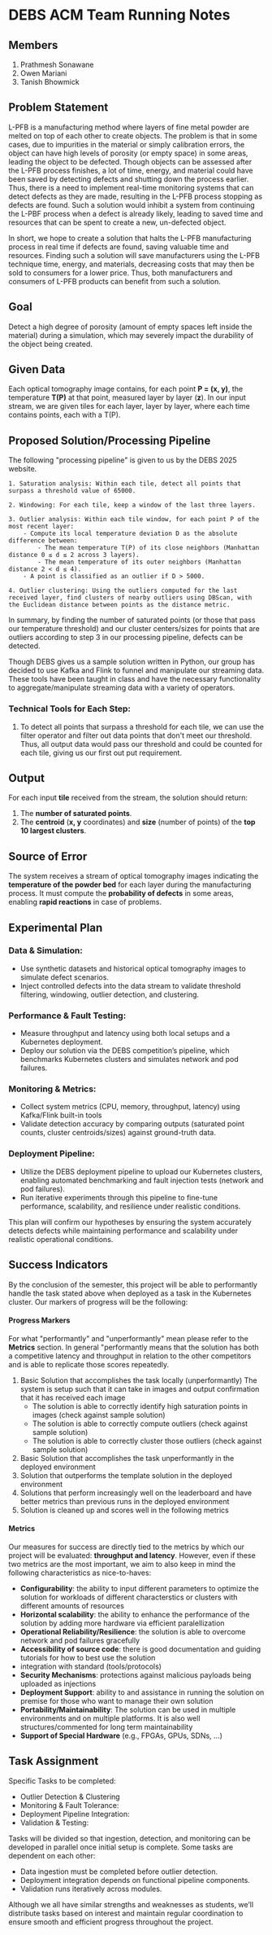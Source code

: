 # DEBS ACM Team Running Notes

## Members

1. Prathmesh Sonawane
2. Owen Mariani
3. Tanish Bhowmick

## Problem Statement 

L-PFB is a manufacturing method where layers of fine metal powder are melted on top of each other to create objects. The problem is that in some cases, due to impurities in the material or simply calibration errors, the object can have high levels of porosity (or empty space) in some areas, leading the object to be defected. Though objects can be assessed after the L-PFB process finishes, a lot of time, energy, and material could have been saved by detecting defects and shutting down the process earlier. Thus, there is a need to implement real-time monitoring systems that can detect defects as they are made, resulting in the L-PFB process stopping as defects are found. Such a solution would inhibit a system from continuing the L-PBF process when a defect is already likely, leading to saved time and resources that can be spent to create a new, un-defected object. 

In short, we hope to create a solution that halts the L-PFB manufacturing process in real time if defects are found, saving valuable time and resources. Finding such a solution will save manufacturers using the L-PFB technique time, energy, and materials, decreasing costs that may then be sold to consumers for a lower price. Thus, both manufacturers and consumers of L-PFB products can benefit from such a solution. 

## Goal
Detect a high degree of porosity (amount of empty spaces left inside the material) during a simulation, which may severely impact the durability of the object being created.

## Given Data
Each optical tomography image contains, for each point **P = (x, y)**, the temperature **T(P)** at that point, measured layer by layer (**z**). In our input stream, we are given tiles for each layer, layer by layer, where each time contains points, each with a T(P).

## Proposed Solution/Processing Pipeline

The following "processing pipeline" is given to us by the DEBS 2025 website. 

    1. Saturation analysis: Within each tile, detect all points that surpass a threshold value of 65000.

    2. Windowing: For each tile, keep a window of the last three layers.

    3. Outlier analysis: Within each tile window, for each point P of the most recent layer:
        - Compute its local temperature deviation D as the absolute difference between:
            - The mean temperature T(P) of its close neighbors (Manhattan distance 0 ≤ d ≤ 2 across 3 layers).
            - The mean temperature of its outer neighbors (Manhattan distance 2 < d ≤ 4).
        - A point is classified as an outlier if D > 5000.

    4. Outlier clustering: Using the outliers computed for the last received layer, find clusters of nearby outliers using DBScan, with the Euclidean distance between points as the distance metric.

In summary, by finding the number of saturated points (or those that pass our temperature threshold) and our cluster centers/sizes for points that are outliers according to step 3 in our processing pipeline, defects can be detected. 

Though DEBS gives us a sample solution written in Python, our group has decided to use Kafka and Flink to funnel and manipulate our streaming data. These tools have been taught in class and have the necessary functionality to aggregate/manipulate streaming data with a variety of operators. 

### Technical Tools for Each Step: 

1. To detect all points that surpass a threshold for each tile, we can use the filter operator and filter out data points that don't meet our threshold. Thus, all output data would pass our threshold and could be counted for each tile, giving us our first out put requirement. 

## Output
For each input **tile** received from the stream, the solution should return:
1. The **number of saturated points**.
2. The **centroid** (**x, y** coordinates) and **size** (number of points) of the **top 10 largest clusters**.

## Source of Error
The system receives a stream of optical tomography images indicating the **temperature of the powder bed** for each layer during the manufacturing process. It must compute the **probability of defects** in some areas, enabling **rapid reactions** in case of problems.

## Experimental Plan
### Data & Simulation:
- Use synthetic datasets and historical optical tomography images to simulate defect scenarios.
- Inject controlled defects into the data stream to validate threshold filtering, windowing, outlier detection, and clustering.

### Performance & Fault Testing:
- Measure throughput and latency using both local setups and a Kubernetes deployment.
- Deploy our solution via the DEBS competition’s pipeline, which benchmarks Kubernetes clusters and simulates network and pod failures.

### Monitoring & Metrics:
- Collect system metrics (CPU, memory, throughput, latency) using Kafka/Flink built-in tools
- Validate detection accuracy by comparing outputs (saturated point counts, cluster centroids/sizes) against ground-truth data.

### Deployment Pipeline:
- Utilize the DEBS deployment pipeline to upload our Kubernetes clusters, enabling automated benchmarking and fault injection tests (network and pod failures).
- Run iterative experiments through this pipeline to fine-tune performance, scalability, and resilience under realistic conditions.

This plan will confirm our hypotheses by ensuring the system accurately detects defects while maintaining performance and scalability under realistic operational conditions.
## Success Indicators
By the conclusion of the semester, this project will be able to performantly handle the task stated above when deployed as a task in the Kubernetes cluster. Our markers of progress will be the following: 

#### Progress Markers 
For what "performantly" and "unperformantly" mean please refer to the **Metrics** section. In general "performantly means that the solution has both a competitive latency and throughput in relation to the other competitors and is able to replicate those scores repeatedly.

1. Basic Solution that accomplishes the task locally (unperformantly)
The system is setup such that it can take in images and output confirmation that it has received each image
    * The solution is able to correctly identify high saturation points in images (check against sample solution)
    * The solution is able to correctly compute outliers (check against sample solution)
    * The solution is able to correctly cluster those outliers (check against sample solution)
2. Basic Solution that accomplishes the task unperformantly in the deployed environment
3. Solution that outperforms the template solution in the deployed environment
4. Solutions that perform increasingly well on the leaderboard and have better metrics than previous runs in the deployed environment
5. Solution is cleaned up and scores well in the following metrics

#### Metrics 
Our measures for success are directly tied to the metrics by which our project will be evaluated: **throughput and latency**. However, even if these two metrics are the most important, we aim to also keep in mind the following characteristics as nice-to-haves:
* **Configurability**: the ability to input different parameters to optimize the solution for workloads of different characterstics or clusters with different amounts of resources
* **Horizontal scalability**: the ability to enhance the performance of the solution by adding more hardware via efficient paralellization
* **Operational Reliability/Resilience**: the solution is able to overcome network and pod failures gracefully 
* **Accessibility of source code**: there is good documentation and guiding tutorials for how to best use the solution
* integration with standard (tools/protocols)
* **Security Mechanisms**: protections against malicious payloads being uploaded as injections 
* **Deployment Support**: ability to and assistance in running the solution on premise for those who want to manage their own solution
* **Portability/Maintainability**: The solution can be used in multiple environments and on multiple platforms. It is also well structures/commented for long term maintainability
* **Support of Special Hardware** (e.g., FPGAs, GPUs, SDNs, ...)

## Task Assignment

Specific Tasks to be completed:
- Outlier Detection & Clustering
- Monitoring & Fault Tolerance:
- Deployment Pipeline Integration:
- Validation & Testing:


Tasks will be divided so that ingestion, detection, and monitoring can be developed in parallel once initial setup is complete. 
Some tasks are dependent on each other:
- Data ingestion must be completed before outlier detection.
- Deployment integration depends on functional pipeline components.
- Validation runs iteratively across modules.

Although we all have similar strengths and weaknesses as students, we’ll distribute tasks based on interest and maintain regular coordination to ensure smooth and efficient progress throughout the project.